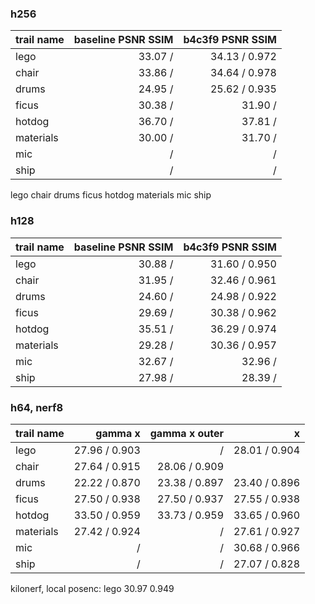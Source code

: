 ### h256

| trail name | baseline PSNR  SSIM | b4c3f9 PSNR  SSIM |
|:-----------|--------------------:|------------------:|
| lego       |    33.07 /     |   34.13 / 0.972   | 
| chair      |    33.86 /     |   34.64 / 0.978   | 
| drums      |    24.95 /     |   25.62 / 0.935   |
| ficus      |    30.38 /     |   31.90 /    | <- config aligned from here
| hotdog     |    36.70 /     |   37.81 /    |
| materials  |    30.00 /     |   31.70 /    |
| mic        |     /     |    /    |
| ship       |     /     |    /    |

lego chair drums ficus hotdog materials mic ship

### h128

| trail name | baseline PSNR  SSIM | b4c3f9 PSNR  SSIM |
|:-----------|--------------------:|------------------:|
| lego       |    30.88 /     |   31.60 / 0.950   | 
| chair      |    31.95 /     |   32.46 / 0.961   | 
| drums      |    24.60 /     |   24.98 / 0.922   |
| ficus      |    29.69 /     |   30.38 / 0.962   |
| hotdog     |    35.51 /     |   36.29 / 0.974   | <-config aligned from here
| materials  |    29.28 /     |   30.36 / 0.957   |
| mic        |    32.67 /     |   32.96 /    |
| ship       |    27.98 /     |   28.39 /    |

### h64, nerf8

| trail name |    gamma x    | gamma x outer |       x       |
|:-----------|--------------:|--------------:|--------------:|
| lego       | 27.96 / 0.903 |       /       | 28.01 / 0.904 |
| chair      | 27.64 / 0.915 | 28.06 / 0.909 | 
| drums      | 22.22 / 0.870 | 23.38 / 0.897 | 23.40 / 0.896 | 
| ficus      | 27.50 / 0.938 | 27.50 / 0.937 | 27.55 / 0.938 | 
| hotdog     | 33.50 / 0.959 | 33.73 / 0.959 | 33.65 / 0.960 | 
| materials  | 27.42 / 0.924 |       /       | 27.61 / 0.927 | 
| mic        |       /       |       /       | 30.68 / 0.966 | 
| ship       |       /       |       /       | 27.07 / 0.828 |

kilonerf, local posenc: lego 30.97 0.949
